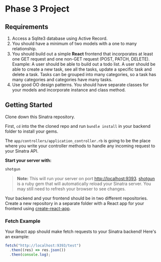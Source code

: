 
# Phase 3 Project

## Requirements

1. Access a Sqlite3 database using Active Record.
2. You should have a minimum of two models with a one to many relationship.
3. You should build out a simple **React** frontend that incorporates at least
   one GET request and one non-GET request (POST, PATCH, DELETE).
      Example: A user should be able to build out a todo list. 
      A user should be able to create a new task, see all the tasks, 
      update a specific task and delete a task. Tasks can be grouped into many
      categories, so a task has many categories and categories have many tasks.
4. Use good OO design patterns. You should have separate classes for your
   models and incorporate instance and class method.

## Getting Started

Clone down this Sinatra repository.

First, `cd` into the the cloned repo and run `bundle install` in your backend
folder to install your gems.

The `app/controllers/application_controller.rb` is going to be the place where 
you write your controller methods to handle any incoming request to your Sinatra API.

**Start your server with:**

```sh
shotgun
```

> **Note:** This will run your server on port
> [http://localhost:9393](http://localhost:9393).
> [shotgun](https://github.com/rtomayko/shotgun) is a ruby gem that will
> automatically reload your Sinatra server. You may still need to refresh your
> browser to see changes.

Your backend and your frontend should be in two different repositories. Create a
new repository in a separate folder with a React app for your frontend using
[create-react-app][].

### Fetch Example

Your React app should make fetch requests to your Sinatra backend! Here's an
example:

```js
fetch("http://localhost:9393/test")
  .then((res) => res.json())
  .then(console.log);
```

[create-react-app]: https://create-react-app.dev/docs/getting-started

